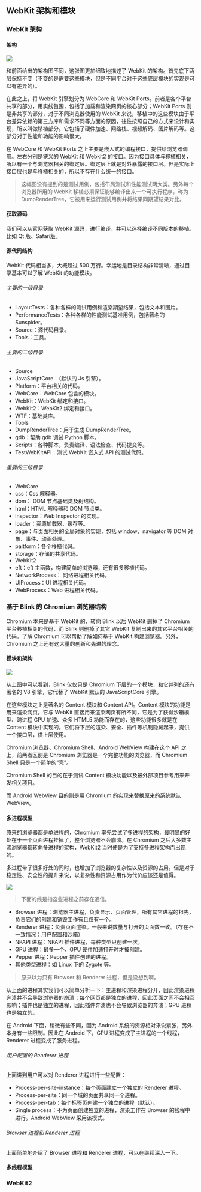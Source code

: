 ## WebKit 架构和模块

### WebKit 架构

#### 架构

![](图片)

和前面给出的架构图不同，这张图更加细致地描述了 WebKit 的架构。首先底下两层保持不变（不变的是需要这些模块，但是不同平台对于这些底层模块的实现是可以有差异的）。

在此之上，将 WebKit 引擎划分为 WebCore 和 WebKit Ports。前者是各个平台共享的部分，用实线包围，包括了加载和渲染网页的核心部分；WebKit Ports 则是非共享的部分，对于不同浏览器使用的 WebKit 来说，移植中的这些模块由于平台差异依赖的第三方库和需求不同等方面的原因，往往按照自己的方式来设计和实现，所以叫做移植部分。它包括了硬件加速、网络栈、视频解码、图片解码等。这部分对于性能和功能的影响很大。

在 WebCore 和 WebKit Ports 之上主要是嵌入式的编程接口，提供给浏览器调用。左右分别是狭义的 WebKit 和 Webkit2 的接口。因为接口具体与移植相关，所以有一个与浏览器相关的绑定层。绑定层上就是对外暴露的接口层。但是实际上接口层也是与移植相关的，所以不存在什么统一的接口。

> 这幅图没有提到的是测试用例，包括布局测试和性能测试两大类。另外每个浏览器所用的 WebKit 移植必须保证能够编译出来一个可执行程序，称为 DumpRenderTree，它被用来运行测试用例并将结果同期望结果对比。

#### 获取源码

我们可以从[官网](www.webkit.org)获取 WebKit 源码，进行编译，并可以选择编译不同版本的移植。比如 Qt 版、Safari版。

#### 源代码结构

WebKit 代码相当多，大概超过 500 万行。幸运地是目录结构非常清晰，通过目录基本可以了解 WebKit 的功能模块。

###### 主要的一级目录

- LayoutTests：各种各样的测试用例和渲染期望结果，包括文本和图片。
- PerformanceTests：各种各样的性能测试基准用例，包括著名的 Sunspider。
- Source：源代码目录。
- Tools：工具。

###### 主要的二级目录

- Source
 - JavaScriptCore：（默认的 Js 引擎）。
 - Platform：平台相关的代码。
 - WebCore：WebCore 包含的模块。
 - WebKit：WebKit 绑定和接口。
 - WebKit2：WebKit2 绑定和接口。
 - WTF：基础类库。
- Tools
 - DumpRenderTree：用于生成 DumpRenderTree。
 - gdb：帮助 gdb 调试 Python 脚本。
 - Scripts：各种脚本，负责编译、语法检查、代码提交等。
 - TestWebKitAPI：测试 WebKit 嵌入式 API 的测试代码。

###### 重要的三级目录

- WebCore
 - css：Css 解释器。
 - dom： DOM 节点基础类及树结构。
 - html：HTML 解释器和 DOM 节点类。
 - inspector：Web Inspector 的实现。
 - loader：资源加载器、缓存等。
 - page：与页面相关的全局对象的实现，包括 window、navigator 等 DOM 对象、事件、动画处理。
 - paltform：各个移植代码。
 - storage：存储的共享代码。
- WebKit2
 - eft：eft 主函数，构建简单的浏览器，还有很多移植代码。
 - NetworkProcess： 网络进程相关代码。
 - UIProcess：UI 进程相关代码。
 - WebProcess：Web 进程相关代码。 

### 基于 Blink 的 Chromium 浏览器结构

Chromium 本来是基于 WebKit 的，转向 Blink 以后 WebKit 删掉了 Chromium 平台移植相关的代码，而 Blink 则删掉了其它 WebKit 复制出来的其它平台相关的代码。了解 Chromium 可以帮助了解如何基于 WebKit 构建浏览器。另外，Chromium 之上还有这大量的创新和先进的理念。 

#### 模块和架构

![](图片)

从上图中可以看到，Blink 仅仅只是 Chromium 下层的一个模块，和它并列的还有著名的 V8 引擎，它代替了 WebKit 默认的 JavaScriptCore 引擎。

在这些模块之上是著名的 Content 模块和 Content API。Content 模块的功能是用来渲染网页。它与 WebKit 直接用来渲染网页有所不同，它是为了获得沙箱模型、跨进程 GPU 加速、众多 HTML5 功能而存在的，这些功能很多就是在 Content 模块中实现的。它们将下层的渲染、安全、插件等机制隐藏起来，提供一个接口层，供上层使用。

Chromium 浏览器、Chromium Shell、Android WebView 构建在这个 API 之上，前两者区别是 Chromium 浏览器是一个完整功能的浏览器，而 Chromium Shell 只是一个简单的“壳”。

Chromium Shell 的目的在于测试 Content 模块功能以及被外部项目参考用来开发相关项目。

而 Android WebView 目的则是用 Chromium 的实现来替换原来的系统默认 WebView。

#### 多进程模型

原来的浏览器都是单进程的，Chromium 率先尝试了多进程的架构，最明显的好处在于一个页面进程挂掉了，整个浏览器不会崩溃。在 Chromium 之后大多数主流浏览器都转向多进程的架构，WebKit2 当时便是为了支持多进程架构而出现的。

多进程带了很多好处的同时，也增加了浏览器的复杂性以及资源的占用。但是对于稳定性、安全性的提升来说，以复杂性和资源占用作为代价应该还是值得。

![](图片)

> 下面的线是指这些进程之前存在通信。

- Browser 进程：浏览器主进程，负责显示、页面管理，所有其它进程的祖先，负责它们的创建和销毁工作有且仅有一个。
- Renderer 进程：负责页面渲染。一般来说数量与打开的页面数一致。（存在不一致情况：用户配置和沙箱）
- NPAPI 进程：NPAPI 插件进程，每种类型只创建一次。
- GPU 进程：最多一个，GPU 硬件加速打开时才被创建。
- Pepper 进程：Pepper 插件创建的进程。
- 其他类型进程：如 Linux 下的 Zygote 等。 

> 原来以为只有 Browser 和 Renderer 进程，但是没想到啊。

从上面的进程其实我们可以简单分析一下：主进程和渲染进程分开，因此渲染进程奔溃并不会导致浏览器的崩溃；每个网页都是独立的进程，因此页面之间不会相互影响；插件也是独立的进程，因此插件奔溃也不会导致浏览器的奔溃；GPU 进程也是独立的。

在 Android 下面，稍微有些不同，因为 Android 系统的资源相对来说紧张，另外本身有一些限制。因此在 Android 下，GPU 进程变成了主进程的一个线程，Renderer 进程变成了服务进程。

###### 用户配置的 Renderer 进程

上面讲到用户可以对 Renderer 进程进行一些配置：

- Process-per-site-instance：每个页面建立一个独立的 Renderer 进程。
- Process-per-site：同一个域的页面共享同一个进程。
- Process-per-tab：每个标签页创建一个独立的进程（默认）。
- Single process：不为页面创建独立的进程，渲染工作在 Browser 的线程中进行。Android WebView 采用该模式。

###### Browser 进程和 Renderer 进程

上面简单地介绍了 Browser 进程和 Renderer 进程，可以在继续深入一下。

#### 多线程模型

### WebKit2